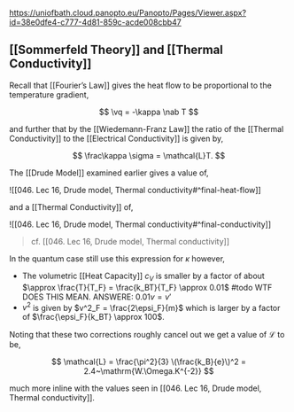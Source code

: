 https://uniofbath.cloud.panopto.eu/Panopto/Pages/Viewer.aspx?id=38e0dfe4-c777-4d81-859c-acde008cbb47

## [[Sommerfeld Theory]] and [[Thermal Conductivity]]

Recall that [[Fourier’s Law]] gives the heat flow to be proportional to the temperature gradient,

$$
\vq = -\kappa \nab T
$$

and further that by the [[Wiedemann-Franz Law]] the ratio of the [[Thermal Conductivity]] to the [[Electrical Conductivity]] is given by,

$$
\frac\kappa \sigma = \mathcal{L}T.
$$

The [[Drude Model]] examined earlier gives a value of,

![[046. Lec 16, Drude model, Thermal conductivity#^final-heat-flow]]

and a [[Thermal Conductivity]] of,

![[046. Lec 16, Drude model, Thermal conductivity#^final-conductivity]]


> cf. [[046. Lec 16, Drude model, Thermal conductivity]]

In the quantum case still use this expression for $\kappa$ however,

- The volumetric [[Heat Capacity]] $c_V$ is smaller by a factor of about $\approx \frac{T}{T_F} = \frac{k_BT}{T_F} \approx 0.01$ #todo WTF DOES THIS MEAN. ANSWERE: $0.01 v = v'$
- $v^2$ is given by $v^2_F = \frac{2\epsi_F}{m}$ which is larger by a factor of $\frac{\epsi_F}{k_BT} \approx 100$.

Noting that these two corrections roughly cancel out we get a value of $\mathcal{L}$ to be,

$$
\mathcal{L} = \frac{\pi^2}{3} \(\frac{k_B}{e}\)^2 = 2.4~\mathrm{W.\Omega.K^{-2}}
$$

much more inline with the values seen in [[046. Lec 16, Drude model, Thermal conductivity]].